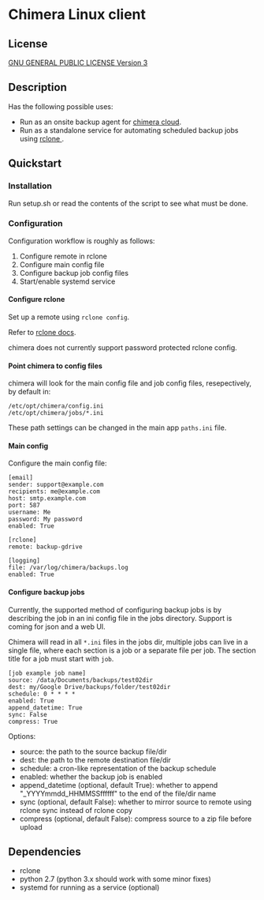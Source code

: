 # Chimera Linux client

## License
[GNU GENERAL PUBLIC LICENSE Version 3](./LICENSE)

## Description
Has the following possible uses:
- Run as an onsite backup agent for [chimera cloud](https://chimeracloud.io).
- Run as a standalone service for automating scheduled backup jobs using [rclone ](https://rclone.org/).

## Quickstart
### Installation
Run setup.sh or read the contents of the script to see what must be done.

### Configuration
Configuration workflow is roughly as follows:
1. Configure remote in rclone
2. Configure main config file
3. Configure backup job config files
4. Start/enable systemd service

#### Configure rclone
Set up a remote using `rclone config`.

Refer to [rclone docs](https://rclone.org/docs/).

chimera does not currently support password protected rclone config.

#### Point chimera to config files
chimera will look for the main config file and job config files, resepectively, by default in:

```
/etc/opt/chimera/config.ini
/etc/opt/chimera/jobs/*.ini

```

These path settings can be changed in the main app `paths.ini` file.

#### Main config
Configure the main config file:

```
[email]
sender: support@example.com
recipients: me@example.com
host: smtp.example.com
port: 587
username: Me
password: My password
enabled: True

[rclone]
remote: backup-gdrive

[logging]
file: /var/log/chimera/backups.log
enabled: True

```

#### Configure backup jobs
Currently, the supported method of configuring backup jobs is by describing the job in an ini config file in the jobs directory. Support is coming for json and a web UI.

Chimera will read in all `*.ini` files in the jobs dir, multiple jobs can live in a single file, where each section is a job or a separate file per job. The section title for a job must start with `job`.

```
[job example job name]
source: /data/Documents/backups/test02dir
dest: my/Google Drive/backups/folder/test02dir
schedule: 0 * * * *
enabled: True
append_datetime: True
sync: False
compress: True

```

Options:
- source: the path to the source backup file/dir
- dest: the path to the remote destination file/dir
- schedule: a cron-like representation of the backup schedule
- enabled: whether the backup job is enabled
- append_datetime (optional, default True): whether to append "_YYYYmmdd_HHMMSSffffff" to the end of the file/dir name
- sync (optional, default False): whether to mirror source to remote using rclone sync instead of rclone copy
- compress (optional, default False): compress source to a zip file before upload

## Dependencies
- rclone
- python 2.7 (python 3.x should work with some minor fixes)
- systemd for running as a service (optional)
